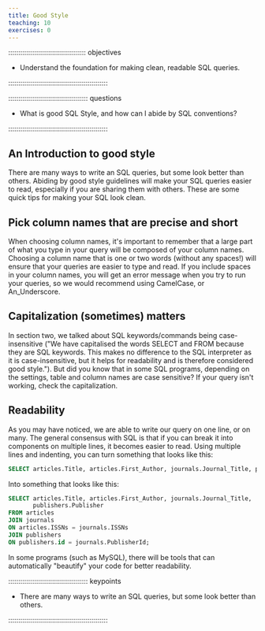 ```yaml
---
title: Good Style
teaching: 10
exercises: 0
---
```


::::::::::::::::::::::::::::::::::::::: objectives

- Understand the foundation for making clean, readable SQL queries.

::::::::::::::::::::::::::::::::::::::::::::::::::

:::::::::::::::::::::::::::::::::::::::: questions

- What is good SQL Style, and how can I abide by SQL conventions?

::::::::::::::::::::::::::::::::::::::::::::::::::

## An Introduction to good style

There are many ways to write an SQL queries, but some look better than others. Abiding by good style guidelines will make your SQL queries easier to read, especially if you are sharing them with others.
These are some quick tips for making your SQL look clean.

## Pick column names that are precise and short

When choosing column names, it's important to remember that a large part of what you type in your query will be composed of your column names. Choosing a column name that is one or two words (without any spaces!) will ensure that your queries are easier to type and read. If you include spaces in your column names, you will get an error message when you try to run your queries, so we would recommend using CamelCase, or An\_Underscore.

## Capitalization (sometimes) matters

In section two, we talked about SQL keywords/commands being case-insensitive ("We have capitalised the words SELECT and FROM because they are SQL keywords. This makes no difference to the SQL interpreter as it is case-insensitive, but it helps for readability and is therefore considered good style."). But did you know that in some SQL programs, depending on the settings, table and column names are case sensitive? If your query isn't working, check the capitalization.

## Readability

As you may have noticed, we are able to write our query on one line, or on many. The general consensus with SQL is that if you can break it into components on multiple lines, it becomes easier to read. Using multiple lines and indenting, you can turn something that looks like this:

```sql
SELECT articles.Title, articles.First_Author, journals.Journal_Title, publishers.Publisher FROM articles JOIN journals ON articles.ISSNs = journals.ISSNs JOIN publishers ON publishers.id = journals.PublisherId;
```

Into something that looks like this:

```sql
SELECT articles.Title, articles.First_Author, journals.Journal_Title,
       publishers.Publisher
FROM articles
JOIN journals
ON articles.ISSNs = journals.ISSNs
JOIN publishers
ON publishers.id = journals.PublisherId;
```

In some programs (such as MySQL), there will be tools that can automatically "beautify" your code for better readability.

:::::::::::::::::::::::::::::::::::::::: keypoints

- There are many ways to write an SQL queries, but some look better than others.

::::::::::::::::::::::::::::::::::::::::::::::::::


